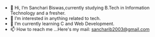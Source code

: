 - 👋 Hi, I’m Sanchari Biswas,currently studying B.Tech in Information Technology and a fresher.
- 👀 I’m interested in anything related to tech.
- 🌱 I’m currently learning C and Web Development.
- 📫 How to reach me ...Here's my mail: sancharib2003@gmail.com

<!---
sanchari-0809/sanchari-0809 is a ✨ special ✨ repository because its `README.md` (this file) appears on your GitHub profile.
You can click the Preview link to take a look at your changes.
--->
